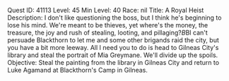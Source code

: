 Quest ID: 41113
Level: 45
Min Level: 40
Race: nil
Title: A Royal Heist
Description: I don't like questioning the boss, but I think he's beginning to lose his mind. We're meant to be thieves, yet where's the money, the treasure, the joy and rush of stealing, looting, and pillaging?$B$BI can't persuade Blackthorn to let me and some other brigands raid the city, but you have a bit more leeway. All I need you to do is head to Gilneas City's library and steal the portrait of Mia Greymane. We'll divide up the spoils.
Objective: Steal the painting from the library in Gilneas City and return to Luke Agamand at Blackthorn's Camp in Gilneas.
